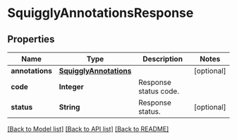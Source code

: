 
# SquigglyAnnotationsResponse


## Properties
Name | Type | Description | Notes
------------ | ------------- | ------------- | -------------
**annotations** | [**SquigglyAnnotations**](SquigglyAnnotations.md) |  | [optional]
**code** | **Integer** | Response status code. | 
**status** | **String** | Response status. | [optional]


[[Back to Model list]](../../README.md#documentation-for-models) [[Back to API list]](../../README.md#documentation-for-api-endpoints) [[Back to README]](../../README.md)


